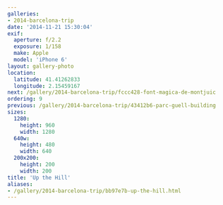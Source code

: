 ```yaml
---
galleries:
- 2014-barcelona-trip
date: '2014-11-21 15:30:04'
exif:
  aperture: f/2.2
  exposure: 1/158
  make: Apple
  model: 'iPhone 6'
layout: gallery-photo
location:
  latitude: 41.41262833
  longitude: 2.15459167
next: /gallery/2014-barcelona-trip/fccc428-font-magica-de-montjuic
ordering: 9
previous: /gallery/2014-barcelona-trip/43412b6-parc-guell-building
sizes:
  1280:
    height: 960
    width: 1280
  640w:
    height: 480
    width: 640
  200x200:
    height: 200
    width: 200
title: 'Up the Hill'
aliases:
- /gallery/2014-barcelona-trip/bb97e7b-up-the-hill.html
---
```

